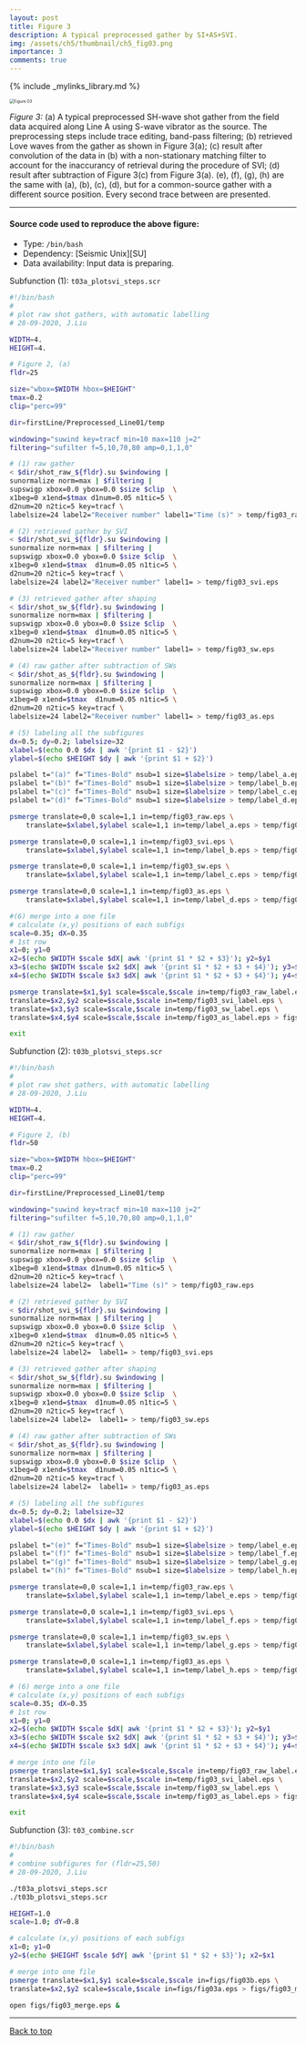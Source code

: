 ```yaml
---
layout: post
title: Figure 3
description: A typical preprocessed gather by SI+AS+SVI. 
img: /assets/ch5/thumbnail/ch5_fig03.png
importance: 3
comments: true
---
```


{% include _mylinks_library.md %}

<script type="text/javascript">
 function showhide(id) {
    var e = document.getElementById(id);
    e.style.display = (e.style.display == 'block') ? 'none' : 'block';
 }
</script>


<img src="{{ '/assets/ch5/ch5_fig03.png' | prepend: site.baseurl | prepend: site.url }}" alt="Figure 03" style="zoom:50%;" />

_Figure 3:_ (a) A typical preprocessed SH-wave shot gather from the field data acquired along Line A using S-wave vibrator as the source. The preprocessing steps include trace editing, band-pass filtering; (b) retrieved Love waves from the gather as shown in Figure 3(a); (c) result after convolution of the data in (b) with a non-stationary matching filter to account for the inaccurancy of retrieval during the procedure of SVI; (d) result after subtraction of Figure 3(c) from Figure 3(a). (e), (f), (g), (h) are the same with (a), (b), (c), (d), but for a common-source gather with a different source position. Every second trace between are presented.
    
---
#### Source code used to reproduce the above figure:
- Type: ```/bin/bash```
- Dependency: [Seismic Unix][SU]
- Data availability: Input data is preparing.   


Subfunction (1): ```t03a_plotsvi_steps.scr```

```sh
#!/bin/bash
#
# plot raw shot gathers, with automatic labelling
# 28-09-2020, J.Liu

WIDTH=4.
HEIGHT=4.

# Figure 2, (a)
fldr=25

size="wbox=$WIDTH hbox=$HEIGHT"
tmax=0.2
clip="perc=99"

dir=firstLine/Preprocessed_Line01/temp

windowing="suwind key=tracf min=10 max=110 j=2"
filtering="sufilter f=5,10,70,80 amp=0,1,1,0"

# (1) raw gather
< $dir/shot_raw_${fldr}.su $windowing |
sunormalize norm=max | $filtering |
supswigp xbox=0.0 ybox=0.0 $size $clip  \
x1beg=0 x1end=$tmax d1num=0.05 n1tic=5 \
d2num=20 n2tic=5 key=tracf \
labelsize=24 label2="Receiver number" label1="Time (s)" > temp/fig03_raw.eps 

# (2) retrieved gather by SVI
< $dir/shot_svi_${fldr}.su $windowing |
sunormalize norm=max | $filtering |
supswigp xbox=0.0 ybox=0.0 $size $clip  \
x1beg=0 x1end=$tmax  d1num=0.05 n1tic=5 \
d2num=20 n2tic=5 key=tracf \
labelsize=24 label2="Receiver number" label1= > temp/fig03_svi.eps 

# (3) retrieved gather after shaping
< $dir/shot_sw_${fldr}.su $windowing |
sunormalize norm=max | $filtering |
supswigp xbox=0.0 ybox=0.0 $size $clip  \
x1beg=0 x1end=$tmax  d1num=0.05 n1tic=5 \
d2num=20 n2tic=5 key=tracf \
labelsize=24 label2="Receiver number" label1= > temp/fig03_sw.eps 

# (4) raw gather after subtraction of SWs
< $dir/shot_as_${fldr}.su $windowing |
sunormalize norm=max | $filtering |
supswigp xbox=0.0 ybox=0.0 $size $clip  \
x1beg=0 x1end=$tmax  d1num=0.05 n1tic=5 \
d2num=20 n2tic=5 key=tracf \
labelsize=24 label2="Receiver number" label1= > temp/fig03_as.eps 

# (5) labeling all the subfigures
dx=0.5; dy=0.2; labelsize=32
xlabel=$(echo 0.0 $dx | awk '{print $1 - $2}')
ylabel=$(echo $HEIGHT $dy | awk '{print $1 + $2}')

pslabel t="(a)" f="Times-Bold" nsub=1 size=$labelsize > temp/label_a.eps
pslabel t="(b)" f="Times-Bold" nsub=1 size=$labelsize > temp/label_b.eps
pslabel t="(c)" f="Times-Bold" nsub=1 size=$labelsize > temp/label_c.eps
pslabel t="(d)" f="Times-Bold" nsub=1 size=$labelsize > temp/label_d.eps

psmerge translate=0,0 scale=1,1 in=temp/fig03_raw.eps \
    translate=$xlabel,$ylabel scale=1,1 in=temp/label_a.eps > temp/fig03_raw_label.eps

psmerge translate=0,0 scale=1,1 in=temp/fig03_svi.eps \
    translate=$xlabel,$ylabel scale=1,1 in=temp/label_b.eps > temp/fig03_svi_label.eps

psmerge translate=0,0 scale=1,1 in=temp/fig03_sw.eps \
    translate=$xlabel,$ylabel scale=1,1 in=temp/label_c.eps > temp/fig03_sw_label.eps

psmerge translate=0,0 scale=1,1 in=temp/fig03_as.eps \
    translate=$xlabel,$ylabel scale=1,1 in=temp/label_d.eps > temp/fig03_as_label.eps

#(6) merge into a one file
# calculate (x,y) positions of each subfigs
scale=0.35; dX=0.35
# 1st row
x1=0; y1=0
x2=$(echo $WIDTH $scale $dX| awk '{print $1 * $2 + $3}'); y2=$y1
x3=$(echo $WIDTH $scale $x2 $dX| awk '{print $1 * $2 + $3 + $4}'); y3=$y1
x4=$(echo $WIDTH $scale $x3 $dX| awk '{print $1 * $2 + $3 + $4}'); y4=$y1

psmerge translate=$x1,$y1 scale=$scale,$scale in=temp/fig03_raw_label.eps \
translate=$x2,$y2 scale=$scale,$scale in=temp/fig03_svi_label.eps \
translate=$x3,$y3 scale=$scale,$scale in=temp/fig03_sw_label.eps \
translate=$x4,$y4 scale=$scale,$scale in=temp/fig03_as_label.eps > figs/fig03a.eps

exit
```


Subfunction (2): ```t03b_plotsvi_steps.scr```

```sh
#!/bin/bash
#
# plot raw shot gathers, with automatic labelling
# 28-09-2020, J.Liu

WIDTH=4.
HEIGHT=4.

# Figure 2, (b)
fldr=50

size="wbox=$WIDTH hbox=$HEIGHT"
tmax=0.2
clip="perc=99"

dir=firstLine/Preprocessed_Line01/temp

windowing="suwind key=tracf min=10 max=110 j=2"
filtering="sufilter f=5,10,70,80 amp=0,1,1,0"

# (1) raw gather
< $dir/shot_raw_${fldr}.su $windowing |
sunormalize norm=max | $filtering |
supswigp xbox=0.0 ybox=0.0 $size $clip  \
x1beg=0 x1end=$tmax d1num=0.05 n1tic=5 \
d2num=20 n2tic=5 key=tracf \
labelsize=24 label2=  label1="Time (s)" > temp/fig03_raw.eps 

# (2) retrieved gather by SVI
< $dir/shot_svi_${fldr}.su $windowing |
sunormalize norm=max | $filtering |
supswigp xbox=0.0 ybox=0.0 $size $clip  \
x1beg=0 x1end=$tmax  d1num=0.05 n1tic=5 \
d2num=20 n2tic=5 key=tracf \
labelsize=24 label2=  label1= > temp/fig03_svi.eps 

# (3) retrieved gather after shaping
< $dir/shot_sw_${fldr}.su $windowing |
sunormalize norm=max | $filtering |
supswigp xbox=0.0 ybox=0.0 $size $clip  \
x1beg=0 x1end=$tmax  d1num=0.05 n1tic=5 \
d2num=20 n2tic=5 key=tracf \
labelsize=24 label2=  label1= > temp/fig03_sw.eps 

# (4) raw gather after subtraction of SWs
< $dir/shot_as_${fldr}.su $windowing |
sunormalize norm=max | $filtering |
supswigp xbox=0.0 ybox=0.0 $size $clip  \
x1beg=0 x1end=$tmax  d1num=0.05 n1tic=5 \
d2num=20 n2tic=5 key=tracf \
labelsize=24 label2=  label1= > temp/fig03_as.eps 

# (5) labeling all the subfigures
dx=0.5; dy=0.2; labelsize=32
xlabel=$(echo 0.0 $dx | awk '{print $1 - $2}')
ylabel=$(echo $HEIGHT $dy | awk '{print $1 + $2}')

pslabel t="(e)" f="Times-Bold" nsub=1 size=$labelsize > temp/label_e.eps
pslabel t="(f)" f="Times-Bold" nsub=1 size=$labelsize > temp/label_f.eps
pslabel t="(g)" f="Times-Bold" nsub=1 size=$labelsize > temp/label_g.eps
pslabel t="(h)" f="Times-Bold" nsub=1 size=$labelsize > temp/label_h.eps

psmerge translate=0,0 scale=1,1 in=temp/fig03_raw.eps \
    translate=$xlabel,$ylabel scale=1,1 in=temp/label_e.eps > temp/fig03_raw_label.eps

psmerge translate=0,0 scale=1,1 in=temp/fig03_svi.eps \
    translate=$xlabel,$ylabel scale=1,1 in=temp/label_f.eps > temp/fig03_svi_label.eps

psmerge translate=0,0 scale=1,1 in=temp/fig03_sw.eps \
    translate=$xlabel,$ylabel scale=1,1 in=temp/label_g.eps > temp/fig03_sw_label.eps

psmerge translate=0,0 scale=1,1 in=temp/fig03_as.eps \
    translate=$xlabel,$ylabel scale=1,1 in=temp/label_h.eps > temp/fig03_as_label.eps

# (6) merge into a one file
# calculate (x,y) positions of each subfigs
scale=0.35; dX=0.35
# 1st row
x1=0; y1=0
x2=$(echo $WIDTH $scale $dX| awk '{print $1 * $2 + $3}'); y2=$y1
x3=$(echo $WIDTH $scale $x2 $dX| awk '{print $1 * $2 + $3 + $4}'); y3=$y1
x4=$(echo $WIDTH $scale $x3 $dX| awk '{print $1 * $2 + $3 + $4}'); y4=$y1

# merge into one file
psmerge translate=$x1,$y1 scale=$scale,$scale in=temp/fig03_raw_label.eps \
translate=$x2,$y2 scale=$scale,$scale in=temp/fig03_svi_label.eps \
translate=$x3,$y3 scale=$scale,$scale in=temp/fig03_sw_label.eps \
translate=$x4,$y4 scale=$scale,$scale in=temp/fig03_as_label.eps > figs/fig03b.eps

exit

```

Subfunction (3): ```t03_combine.scr```

```sh
#!/bin/bash
#
# combine subfigures for (fldr=25,50)
# 28-09-2020, J.Liu

./t03a_plotsvi_steps.scr
./t03b_plotsvi_steps.scr

HEIGHT=1.0
scale=1.0; dY=0.8

# calculate (x,y) positions of each subfigs
x1=0; y1=0
y2=$(echo $HEIGHT $scale $dY| awk '{print $1 * $2 + $3}'); x2=$x1

# merge into one file
psmerge translate=$x1,$y1 scale=$scale,$scale in=figs/fig03b.eps \
translate=$x2,$y2 scale=$scale,$scale in=figs/fig03a.eps > figs/fig03_merge.eps

open figs/fig03_merge.eps &
```
---

<a href="#top">Back to top</a>
